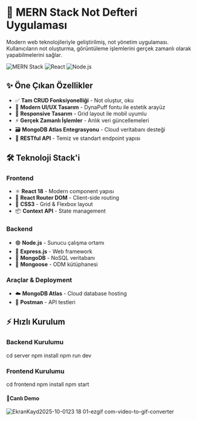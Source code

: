 # 📝 MERN Stack Not Defteri Uygulaması

Modern web teknolojileriyle geliştirilmiş, not yönetim uygulaması. Kullanıcıların not oluşturma, görüntüleme işlemlerini gerçek zamanlı olarak yapabilmelerini sağlar.

![MERN Stack](https://img.shields.io/badge/MERN-Full%20Stack-green)
![React](https://img.shields.io/badge/React-18.2.0-blue)
![Node.js](https://img.shields.io/badge/Node.js-Express-brightgreen)

## ✨ Öne Çıkan Özellikler

- ✅ **Tam CRUD Fonksiyonelliği** - Not oluştur, oku
- 🎨 **Modern UI/UX Tasarım** - DynaPuff fontu ile estetik arayüz
- 📱 **Responsive Tasarım** - Grid layout ile mobil uyumlu
- ⚡ **Gerçek Zamanlı İşlemler** - Anlık veri güncellemeleri
- 🗃️ **MongoDB Atlas Entegrasyonu** - Cloud veritabanı desteği
- 🔄 **RESTful API** - Temiz ve standart endpoint yapısı

## 🛠️ Teknoloji Stack'i

### **Frontend**

- ⚛️ **React 18** - Modern component yapısı
- 🎯 **React Router DOM** - Client-side routing
- 🎨 **CSS3** - Grid & Flexbox layout
- 📦 **Context API** - State management

### **Backend**

- 🟢 **Node.js** - Sunucu çalışma ortamı
- 🚀 **Express.js** - Web framework
- 🍃 **MongoDB** - NoSQL veritabanı
- 🐘 **Mongoose** - ODM kütüphanesi

### **Araçlar & Deployment**

- ☁️ **MongoDB Atlas** - Cloud database hosting
- 🔧 **Postman** - API testleri

## ⚡ Hızlı Kurulum

### Backend Kurulumu

cd server
npm install
npm run dev

### Frontend Kurulumu

cd frontend
npm install
npm start

#### 📸Canlı Demo
![EkranKayd2025-10-0123 18 01-ezgif com-video-to-gif-converter](https://github.com/user-attachments/assets/3a7cf19a-c97d-4c92-925c-811913203f02)



